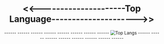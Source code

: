 <center><h1><<---------------------Top Language--------------------->></h1></center>
<center>
  ------ ------ ------ ------ ------ ------ ------
  ------ <img src="https://github-readme-stats.vercel.app/api/top-langs/?username=1337DaKL&layout=donut&theme=radical&title_color=EB0029&text_color=87C647" alt="Top Langs">
  ------ ------ ------ ------ ------ ------ ------ ------
</center>
